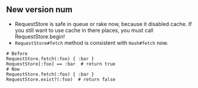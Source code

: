 New version num
-------

- RequestStore is safe in queue or rake now, because it disabled cache. If you still want to use cache in there places, you must call RequestStore.begin!
- `RequestStore#fetch` method is consistent with `Hash#fetch` now.
```
# Before
RequestStore.fetch(:foo) { :bar }
RequestStore[:foo] == :bar  # return true
# Now
RequestStore.fetch(:foo) { :bar }
RequestStore.exist?(:foo)  # return false
```
